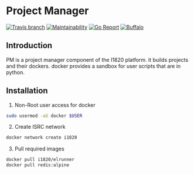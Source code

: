 # Project Manager
[![Travis branch](https://img.shields.io/travis/com/I1820/pm/master.svg?style=flat-square)](https://travis-ci.com/I1820/pm)
[![Maintainability](https://api.codeclimate.com/v1/badges/e8583a735941b7d9a505/maintainability)](https://codeclimate.com/github/I1820/pm/maintainability)
[![Go Report](https://goreportcard.com/badge/github.com/I1820/pm?style=flat-square)](https://goreportcard.com/report/github.com/I1820/pm)
[![Buffalo](https://img.shields.io/badge/powered%20by-buffalo-blue.svg?style=flat-square)](http://gobuffalo.io)


## Introduction
PM is a project manager component of the I1820 platform.
it builds projects and their dockers. docker provides a sandbox for user scripts that are in python.

## Installation

1. Non-Root user access for docker
```sh
sudo usermod -aG docker $USER
```

2. Create ISRC network
```sh
docker network create i1820
```

3. Pull required images
```sh
docker pull i1820/elrunner
docker pull redis:alpine
```
